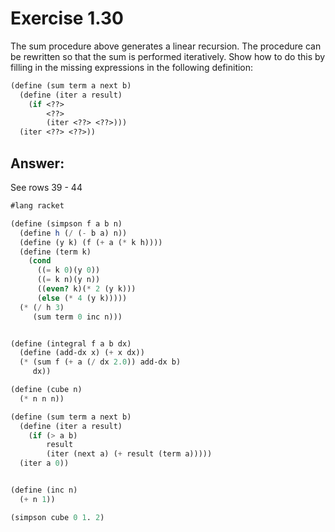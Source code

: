 # Exercise 1.30
The sum procedure above generates a linear recursion. The procedure can be rewritten so that the sum is performed iteratively. Show how to do this by filling in the missing expressions in the following definition:

```scheme
(define (sum term a next b)
  (define (iter a result)
    (if <??>
        <??>
        (iter <??> <??>)))
  (iter <??> <??>))
```

## Answer:
See rows 39 - 44

```scheme
#lang racket

(define (simpson f a b n)
  (define h (/ (- b a) n))
  (define (y k) (f (+ a (* k h))))
  (define (term k)
    (cond
      ((= k 0)(y 0))
      ((= k n)(y n))
      ((even? k)(* 2 (y k)))
      (else (* 4 (y k)))))
  (* (/ h 3)
     (sum term 0 inc n)))


(define (integral f a b dx)
  (define (add-dx x) (+ x dx))
  (* (sum f (+ a (/ dx 2.0)) add-dx b)
     dx))

(define (cube n)
  (* n n n))

(define (sum term a next b)
  (define (iter a result)
    (if (> a b)
        result
        (iter (next a) (+ result (term a)))))
  (iter a 0))


(define (inc n)
  (+ n 1))

(simpson cube 0 1. 2)
```